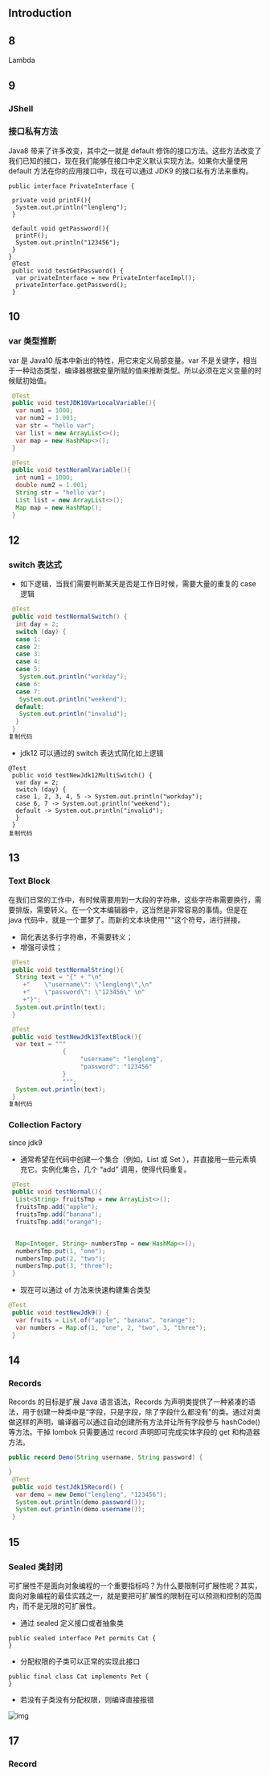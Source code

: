 ## Introduction

## 8

Lambda


## 9
### JShell

### 接口私有方法


Java8 带来了许多改变，其中之一就是 default 修饰的接口方法。这些方法改变了我们已知的接口，现在我们能够在接口中定义默认实现方法。如果你大量使用 default 方法在你的应用接口中，现在可以通过 JDK9 的接口私有方法来重构。

```
public interface PrivateInterface {

 private void printF(){
  System.out.println("lengleng");
 }

 default void getPassword(){
  printF();
  System.out.println("123456");
 }
}
 @Test
 public void testGetPassword() {
  var privateInterface = new PrivateInterfaceImpl();
  privateInterface.getPassword();
 }
```


## 10
### var 类型推断


var 是 Java10 版本中新出的特性，用它来定义局部变量。var 不是关键字，相当于一种动态类型，编译器根据变量所赋的值来推断类型。所以必须在定义变量的时候赋初始值。

```java
 @Test
 public void testJDK10VarLocalVariable(){
  var num1 = 1000;
  var num2 = 1.001;
  var str = "hello var";
  var list = new ArrayList<>();
  var map = new HashMap<>();
 }

 @Test
 public void testNoramlVariable(){
  int num1 = 1000;
  double num2 = 1.001;
  String str = "hello var";
  List list = new ArrayList<>();
  Map map = new HashMap();
 }
```
## 12

### switch 表达式

- 如下逻辑，当我们需要判断某天是否是工作日时候，需要大量的重复的 case 逻辑

```java
 @Test
 public void testNormalSwitch() {
  int day = 2;
  switch (day) {
  case 1:
  case 2:
  case 3:
  case 4:
  case 5:
   System.out.println("workday");
  case 6:
  case 7:
   System.out.println("weekend");
  default:
   System.out.println("invalid");
  }
 }
复制代码
```

- jdk12 可以通过的 switch 表达式简化如上逻辑

```
@Test
 public void testNewJdk12MultiSwitch() {
  var day = 2;
  switch (day) {
  case 1, 2, 3, 4, 5 -> System.out.println("workday");
  case 6, 7 -> System.out.println("weekend");
  default -> System.out.println("invalid");
  }
 }
复制代码
```

## 13
### Text Block

在我们日常的工作中，有时候需要用到一大段的字符串，这些字符串需要换行，需要排版，需要转义。在一个文本编辑器中，这当然是非常容易的事情。但是在 java 代码中，就是一个噩梦了。而新的文本块使用"""这个符号，进行拼接。

- 简化表达多行字符串，不需要转义；
- 增强可读性；

```java
 @Test
 public void testNormalString(){
  String text = "{" + "\n"
    +"    \"username\": \"lengleng\",\n"
    +"    \"password\": \"123456\" \n"
    +"}";
  System.out.println(text);
 }

 @Test
 public void testNewJdk13TextBlock(){
  var text = """
               {
                    "username": "lengleng",
                    "password": "123456"
               }
               """;
  System.out.println(text);
 }
复制代码
```


### Collection Factory 

since jdk9

- 通常希望在代码中创建一个集合（例如，List 或 Set ），并直接用一些元素填充它。实例化集合，几个 “add” 调用，使得代码重复。

```java
 @Test
 public void testNormal(){
  List<String> fruitsTmp = new ArrayList<>();
  fruitsTmp.add("apple");
  fruitsTmp.add("banana");
  fruitsTmp.add("orange");


  Map<Integer, String> numbersTmp = new HashMap<>();
  numbersTmp.put(1, "one");
  numbersTmp.put(2, "two");
  numbersTmp.put(3, "three");
 }
```

- 现在可以通过 of 方法来快速构建集合类型

```java
@Test
 public void testNewJdk9() {
  var fruits = List.of("apple", "banana", "orange");
  var numbers = Map.of(1, "one", 2, "two", 3, "three");
 }
```
## 14
### Records


Records 的目标是扩展 Java 语言语法，Records 为声明类提供了一种紧凑的语法，用于创建一种类中是“字段，只是字段，除了字段什么都没有”的类。通过对类做这样的声明，编译器可以通过自动创建所有方法并让所有字段参与 hashCode()等方法。干掉 lombok 只需要通过 record 声明即可完成实体字段的 get 和构造器方法。

```java
public record Demo(String username, String password) {

}
 @Test
 public void testJdk15Record() {
  var demo = new Demo("lengleng", "123456");
  System.out.println(demo.password());
  System.out.println(demo.username());
 }

```

## 15
### Sealed 类封闭


可扩展性不是面向对象编程的一个重要指标吗？为什么要限制可扩展性呢？其实，面向对象编程的最佳实践之一，就是要把可扩展性的限制在可以预测和控制的范围内，而不是无限的可扩展性。

- 通过 sealed 定义接口或者抽象类

```
public sealed interface Pet permits Cat {
}

```

- 分配权限的子类可以正常的实现此接口

```
public final class Cat implements Pet {
}
```

- 若没有子类没有分配权限，则编译直接报错

![img](https://p3-juejin.byteimg.com/tos-cn-i-k3u1fbpfcp/7245131cba0e4720beecb92472843a6a~tplv-k3u1fbpfcp-zoom-1.image)



## 17

### Record